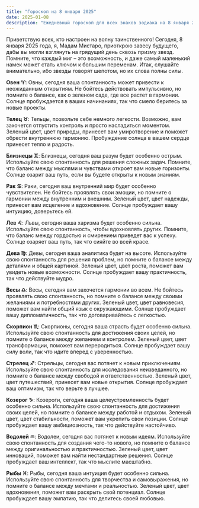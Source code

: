 ```yaml
---
title: "Гороскоп на 8 января 2025"
date: 2025-01-08
description: "Ежедневный гороскоп для всех знаков зодиака на 8 января 2025 года от Мадам Мистаро"
---
```


Приветствую всех, кто настроен на волну таинственного! Сегодня, 8 января 2025 года, я, Мадам Мистаро, приоткрою завесу будущего, дабы вы могли взглянуть на грядущий день сквозь призму звезд. Помните, что каждый миг – это возможность, и даже самый маленький намек может стать ключом к большим переменам. Итак, слушайте внимательно, ибо звезды говорят шепотом, но их слова полны силы.

<b>Овен ♈️</b>: Овны, сегодня ваша спонтанность может привести к неожиданным открытиям. Не бойтесь действовать импульсивно, но помните о балансе, как о зеленом саде, где все растет в гармонии. Солнце пробуждается в ваших начинаниях, так что смело беритесь за новые проекты.

<b>Телец ♉️</b>: Тельцы, позвольте себе немного легкости. Возможно, вам захочется отпустить контроль и просто насладиться моментом. Зеленый цвет, цвет природы, принесет вам умиротворение и поможет обрести внутреннюю гармонию. Пробуждение солнца в вашем сердце принесет тепло и радость.

<b>Близнецы ♊️</b>: Близнецы, сегодня ваш разум будет особенно острым. Используйте свою спонтанность для решения сложных задач. Помните, что баланс между мыслями и чувствами откроет вам новые горизонты. Солнце озарит ваш путь, если вы будете открыты к новым знаниям.

<b>Рак ♋️</b>: Раки, сегодня ваш внутренний мир будет особенно чувствителен. Не бойтесь проявлять свои эмоции, но помните о гармонии между внутренним и внешним. Зеленый цвет, цвет надежды, принесет вам исцеление и вдохновение. Солнце пробуждает вашу интуицию, доверьтесь ей.

<b>Лев ♌️</b>: Львы, сегодня ваша харизма будет особенно сильна. Используйте свою спонтанность, чтобы вдохновлять других. Помните, что баланс между гордостью и смирением приведет вас к успеху. Солнце озаряет ваш путь, так что сияйте во всей красе.

<b>Дева ♍️</b>: Девы, сегодня ваша аналитика будет на высоте. Используйте свою спонтанность для решения проблем, но помните о балансе между деталями и общей картиной. Зеленый цвет, цвет роста, поможет вам увидеть новые возможности. Солнце пробуждает вашу практичность, так что действуйте мудро.

<b>Весы ♎️</b>: Весы, сегодня вам захочется гармонии во всем. Не бойтесь проявлять свою спонтанность, но помните о балансе между своими желаниями и потребностями других. Зеленый цвет, цвет равновесия, поможет вам найти общий язык с окружающими. Солнце пробуждает вашу дипломатичность, так что договаривайтесь с легкостью.

<b>Скорпион ♏️</b>: Скорпионы, сегодня ваша страсть будет особенно сильна. Используйте свою спонтанность для достижения своих целей, но помните о балансе между желанием и контролем. Зеленый цвет, цвет трансформации, поможет вам переродиться. Солнце пробуждает вашу силу воли, так что идите вперед с уверенностью.

<b>Стрелец ♐️</b>: Стрельцы, сегодня вас потянет к новым приключениям. Используйте свою спонтанность для исследования неизведанного, но помните о балансе между свободой и ответственностью. Зеленый цвет, цвет путешествий, принесет вам новые открытия. Солнце пробуждает ваш оптимизм, так что верьте в лучшее.

<b>Козерог ♑️</b>: Козероги, сегодня ваша целеустремленность будет особенно сильна. Используйте свою спонтанность для достижения своих целей, но помните о балансе между работой и отдыхом. Зеленый цвет, цвет стабильности, поможет вам укрепить свои позиции. Солнце пробуждает вашу амбициозность, так что действуйте настойчиво.

<b>Водолей ♒️</b>: Водолеи, сегодня вас потянет к новым идеям. Используйте свою спонтанность для создания чего-то нового, но помните о балансе между оригинальностью и практичностью. Зеленый цвет, цвет инноваций, поможет вам найти нестандартные решения. Солнце пробуждает ваш интеллект, так что мыслите масштабно.

<b>Рыбы ♓️</b>: Рыбы, сегодня ваша интуиция будет особенно сильна. Используйте свою спонтанность для творчества и самовыражения, но помните о балансе между мечтами и реальностью. Зеленый цвет, цвет вдохновения, поможет вам раскрыть свой потенциал. Солнце пробуждает вашу эмпатию, так что делитесь своей любовью.
